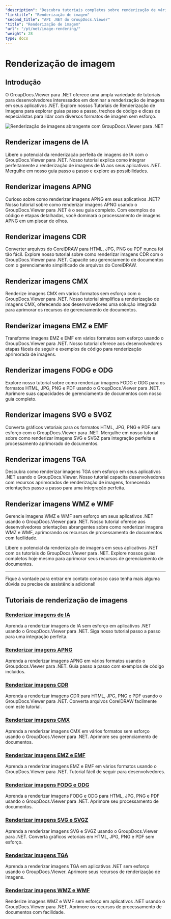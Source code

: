 ```yaml
---
"description": "Descubra tutoriais completos sobre renderização de vários formatos de imagem usando o GroupDocs.Viewer para .NET. De IA a WMF, aprenda sobre integração perfeita e exemplos de codificação."
"linktitle": "Renderização de imagem"
"second_title": "API .NET do GroupDocs.Viewer"
"title": "Renderização de imagem"
"url": "/pt/net/image-rendering/"
"weight": 28
type: docs
---
```

# Renderização de imagem


## Introdução

O GroupDocs.Viewer para .NET oferece uma ampla variedade de tutoriais para desenvolvedores interessados em dominar a renderização de imagens em seus aplicativos .NET. Explore nossos Tutoriais de Renderização de Imagens para explorar guias passo a passo, trechos de código e dicas de especialistas para lidar com diversos formatos de imagem sem esforço.

![Renderização de imagens abrangente com GroupDocs.Viewer para .NET](/viewer/image-rendering/image.png)

## Renderizar imagens de IA
Libere o potencial da renderização perfeita de imagens de IA com o GroupDocs.Viewer para .NET. Nosso tutorial explica como integrar perfeitamente a renderização de imagens de IA aos seus aplicativos .NET. Mergulhe em nosso guia passo a passo e explore as possibilidades.

## Renderizar imagens APNG
Curioso sobre como renderizar imagens APNG em seus aplicativos .NET? Nosso tutorial sobre como renderizar imagens APNG usando o GroupDocs.Viewer para .NET é o seu guia completo. Com exemplos de código e etapas detalhadas, você dominará o processamento de imagens APNG em um piscar de olhos.

## Renderizar imagens CDR
Converter arquivos do CorelDRAW para HTML, JPG, PNG ou PDF nunca foi tão fácil. Explore nosso tutorial sobre como renderizar imagens CDR com o GroupDocs.Viewer para .NET. Capacite seu gerenciamento de documentos com o gerenciamento simplificado de arquivos do CorelDRAW.

## Renderizar imagens CMX
Renderize imagens CMX em vários formatos sem esforço com o GroupDocs.Viewer para .NET. Nosso tutorial simplifica a renderização de imagens CMX, oferecendo aos desenvolvedores uma solução integrada para aprimorar os recursos de gerenciamento de documentos.

## Renderizar imagens EMZ e EMF
Transforme imagens EMZ e EMF em vários formatos sem esforço usando o GroupDocs.Viewer para .NET. Nosso tutorial oferece aos desenvolvedores etapas fáceis de seguir e exemplos de código para renderização aprimorada de imagens.

## Renderizar imagens FODG e ODG
Explore nosso tutorial sobre como renderizar imagens FODG e ODG para os formatos HTML, JPG, PNG e PDF usando o GroupDocs.Viewer para .NET. Aprimore suas capacidades de gerenciamento de documentos com nosso guia completo.

## Renderizar imagens SVG e SVGZ
Converta gráficos vetoriais para os formatos HTML, JPG, PNG e PDF sem esforço com o GroupDocs.Viewer para .NET. Mergulhe em nosso tutorial sobre como renderizar imagens SVG e SVGZ para integração perfeita e processamento aprimorado de documentos.

## Renderizar imagens TGA
Descubra como renderizar imagens TGA sem esforço em seus aplicativos .NET usando o GroupDocs.Viewer. Nosso tutorial capacita desenvolvedores com recursos aprimorados de renderização de imagens, fornecendo orientações passo a passo para uma integração perfeita.

## Renderizar imagens WMZ e WMF
Gerencie imagens WMZ e WMF sem esforço em seus aplicativos .NET usando o GroupDocs.Viewer para .NET. Nosso tutorial oferece aos desenvolvedores orientações abrangentes sobre como renderizar imagens WMZ e WMF, aprimorando os recursos de processamento de documentos com facilidade.

Libere o potencial da renderização de imagens em seus aplicativos .NET com os tutoriais do GroupDocs.Viewer para .NET. Explore nossos guias completos hoje mesmo para aprimorar seus recursos de gerenciamento de documentos.

---

Fique à vontade para entrar em contato conosco caso tenha mais alguma dúvida ou precise de assistência adicional!
## Tutoriais de renderização de imagens
### [Renderizar imagens de IA](./render-ai-images/)
Aprenda a renderizar imagens de IA sem esforço em aplicativos .NET usando o GroupDocs.Viewer para .NET. Siga nosso tutorial passo a passo para uma integração perfeita.
### [Renderizar imagens APNG](./render-apng-images/)
Aprenda a renderizar imagens APNG em vários formatos usando o Groupdocs.Viewer para .NET. Guia passo a passo com exemplos de código incluídos.
### [Renderizar imagens CDR](./render-cdr-images/)
Aprenda a renderizar imagens CDR para HTML, JPG, PNG e PDF usando o GroupDocs.Viewer para .NET. Converta arquivos CorelDRAW facilmente com este tutorial.
### [Renderizar imagens CMX](./render-cmx-images/)
Aprenda a renderizar imagens CMX em vários formatos sem esforço usando o GroupDocs.Viewer para .NET. Aprimore seu gerenciamento de documentos.
### [Renderizar imagens EMZ e EMF](./render-emz-emf-images/)
Aprenda a renderizar imagens EMZ e EMF em vários formatos usando o GroupDocs.Viewer para .NET. Tutorial fácil de seguir para desenvolvedores.
### [Renderizar imagens FODG e ODG](./render-fodg-odg-images/)
Aprenda a renderizar imagens FODG e ODG para HTML, JPG, PNG e PDF usando o GroupDocs.Viewer para .NET. Aprimore seu processamento de documentos.
### [Renderizar imagens SVG e SVGZ](./render-svg-svgz-images/)
Aprenda a renderizar imagens SVG e SVGZ usando o GroupDocs.Viewer para .NET. Converta gráficos vetoriais em HTML, JPG, PNG e PDF sem esforço.
### [Renderizar imagens TGA](./render-tga-images/)
Aprenda a renderizar imagens TGA em aplicativos .NET sem esforço usando o GroupDocs.Viewer. Aprimore seus recursos de renderização de imagens.
### [Renderizar imagens WMZ e WMF](./render-wmz-wmf-images/)
Renderize imagens WMZ e WMF sem esforço em aplicativos .NET usando o GroupDocs.Viewer para .NET. Aprimore os recursos de processamento de documentos com facilidade.